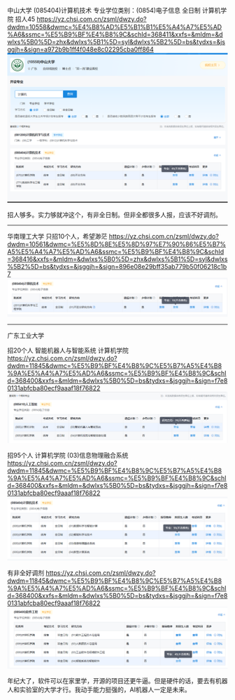中山大学
(085404)计算机技术
专业学位类别：(0854)电子信息
全日制 计算机学院 招人45 
https://yz.chsi.com.cn/zsml/dwzy.do?dwdm=10558&dwmc=%E4%B8%AD%E5%B1%B1%E5%A4%A7%E5%AD%A6&ssmc=%E5%B9%BF%E4%B8%9C&schId=368411&xxfs=&mldm=&dwlxs%5B0%5D=zhx&dwlxs%5B1%5D=syl&dwlxs%5B2%5D=bs&tydxs=&jsggjh=&sign=a972b9b1ff4f048e8c02295cba0ff864
![alt text](image.png)


招人够多。实力够就冲这个，有非全日制。但非全都很多人报，应该不好调剂。

---

华南理工大学
只招10个人，希望渺茫
https://yz.chsi.com.cn/zsml/dwzy.do?dwdm=10561&dwmc=%E5%8D%8E%E5%8D%97%E7%90%86%E5%B7%A5%E5%A4%A7%E5%AD%A6&ssmc=%E5%B9%BF%E4%B8%9C&schId=368416&xxfs=&mldm=&dwlxs%5B0%5D=zhx&dwlxs%5B1%5D=syl&dwlxs%5B2%5D=bs&tydxs=&jsggjh=&sign=896e08e29bff35ab779b50f06218c1b7
![alt text](image-1.png)

---
广东工业大学

招20个人 智能机器人与智能系统 计算机学院
https://yz.chsi.com.cn/zsml/dwzy.do?dwdm=11845&dwmc=%E5%B9%BF%E4%B8%9C%E5%B7%A5%E4%B8%9A%E5%A4%A7%E5%AD%A6&ssmc=%E5%B9%BF%E4%B8%9C&schId=368400&xxfs=&mldm=&dwlxs%5B0%5D=bs&tydxs=&jsggjh=&sign=f7e80131abfcba80ecf9aaaf18f76822
![alt text](image-2.png)

招95个人 计算机学院 (03)信息物理融合系统
https://yz.chsi.com.cn/zsml/dwzy.do?dwdm=11845&dwmc=%E5%B9%BF%E4%B8%9C%E5%B7%A5%E4%B8%9A%E5%A4%A7%E5%AD%A6&ssmc=%E5%B9%BF%E4%B8%9C&schId=368400&xxfs=&mldm=&dwlxs%5B0%5D=bs&tydxs=&jsggjh=&sign=f7e80131abfcba80ecf9aaaf18f76822
![alt text](image-4.png)

有非全好调剂
https://yz.chsi.com.cn/zsml/dwzy.do?dwdm=11845&dwmc=%E5%B9%BF%E4%B8%9C%E5%B7%A5%E4%B8%9A%E5%A4%A7%E5%AD%A6&ssmc=%E5%B9%BF%E4%B8%9C&schId=368400&xxfs=&mldm=&dwlxs%5B0%5D=bs&tydxs=&jsggjh=&sign=f7e80131abfcba80ecf9aaaf18f76822
![alt text](image-3.png)



年纪大了，软件可以在家里学，开源的项目还更牛逼。但是硬件的话，要去有机器人和实验室的大学才行。我动手能力挺强的，AI机器人一定是未来。